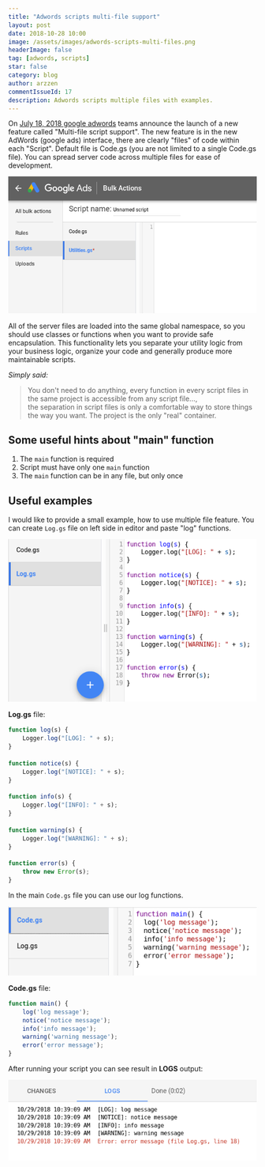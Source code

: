 ```yaml
---
title: "Adwords scripts multi-file support"
layout: post
date: 2018-10-28 10:00
image: /assets/images/adwords-scripts-multi-files.png
headerImage: false
tag: [adwords, scripts]
star: false
category: blog
author: arzzen
commentIssueId: 17
description: Adwords scripts multiple files with examples. 
---
```


On [July 18, 2018 google adwords](https://ads-developers.googleblog.com/2018/07/new-features-in-adwords-scripts.html) 
teams announce the launch of a new feature called "Multi-file script support".
The new feature is in the new AdWords (google ads) interface, there are clearly "files" of code within each "Script".
Default file is Code.gs (you are not limited to a single Code.gs file). You can spread server code across multiple files for ease of development. 

<img src="/assets/images/adwords-scripts-multi-files.png" alt="adwords multiple files" />

All of the server files are loaded into the same global namespace, so you should use classes or functions when you want to provide safe encapsulation.
This functionality lets you separate your utility logic from your business logic, organize your code and generally produce more maintainable scripts.

_Simply said:_
> You don't need to do anything, every function in every script files in the same project is accessible from any script file...,  
the separation in script files is only a comfortable way to store things the way you want. The project is the only "real" container.


## Some useful hints about "main" function

1. The `main` function is required
2. Script must have only one `main` function 
3. The `main` function can be in any file, but only once

## Useful examples

I would like to provide a small example, how to use multiple file feature. 
You can create `Log.gs` file on left side in editor and paste "log" functions.

<img src="/assets/images/adwords-log-gs.png" alt="adwords log.gs file" />

**Log.gs** file:
```javascript
function log(s) {
    Logger.log("[LOG]: " + s);
}

function notice(s) {
    Logger.log("[NOTICE]: " + s);
}

function info(s) {
    Logger.log("[INFO]: " + s);
}

function warning(s) {
    Logger.log("[WARNING]: " + s);
}

function error(s) {
    throw new Error(s);
}
```

In the main `Code.gs` file you can use our log functions.  

<img src="/assets/images/adwords-code-gs.png" alt="adwords code.gs file" />

**Code.gs** file:
```javascript
function main() {
    log('log message');
    notice('notice message');
    info('info message');
    warning('warning message');
    error('error message');
}
```

After running your script you can see result in **LOGS** output:

<img src="/assets/images/adwords-logs-report.png" alt="adwords logs script" />




